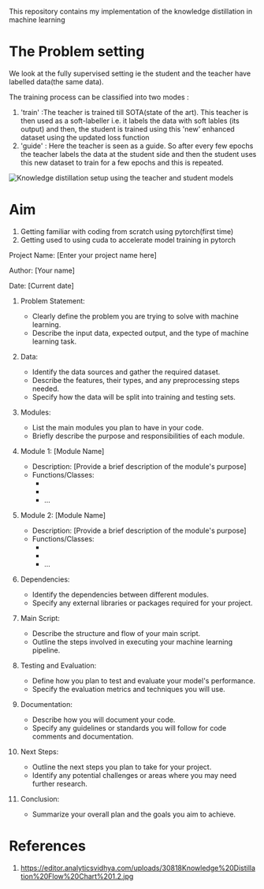 This repository contains my implementation of the knowledge distillation in machine learning

# The Problem setting
 We look at the fully supervised setting ie the student and the teacher have labelled data(the same data).

The training process can be classified into two modes : 
1. 'train' :The teacher is trained till SOTA(state of the art). This teacher is then used as a soft-labeller i.e. it labels the data with soft lables (its output) and then, the student is trained using this 'new' enhanced dataset using the updated loss function
2. 'guide' : Here the teacher is seen as a guide. So after every few epochs the teacher labels the data at the student side and then the student uses this new dataset to train for a few epochs and this is repeated.


![Knowledge distillation setup using the teacher and student models](/home/hp/kd_from_scratch/kd_from_scratch/asset)
 # Aim
 1. Getting familiar with coding from scratch using pytorch(first time)
 2. Getting used to using cuda to accelerate model training in pytorch

Project Name: [Enter your project name here]

Author: [Your name]

Date: [Current date]

1. Problem Statement:
   - Clearly define the problem you are trying to solve with machine learning.
   - Describe the input data, expected output, and the type of machine learning task.

2. Data:
   - Identify the data sources and gather the required dataset.
   - Describe the features, their types, and any preprocessing steps needed.
   - Specify how the data will be split into training and testing sets.

3. Modules:
   - List the main modules you plan to have in your code.
   - Briefly describe the purpose and responsibilities of each module.

4. Module 1: [Module Name]
   - Description: [Provide a brief description of the module's purpose]
   - Functions/Classes:
     - [Function/Class 1]: [Description]
     - [Function/Class 2]: [Description]
     - ...

5. Module 2: [Module Name]
   - Description: [Provide a brief description of the module's purpose]
   - Functions/Classes:
     - [Function/Class 1]: [Description]
     - [Function/Class 2]: [Description]
     - ...

6. Dependencies:
   - Identify the dependencies between different modules.
   - Specify any external libraries or packages required for your project.

7. Main Script:
   - Describe the structure and flow of your main script.
   - Outline the steps involved in executing your machine learning pipeline.

8. Testing and Evaluation:
   - Define how you plan to test and evaluate your model's performance.
   - Specify the evaluation metrics and techniques you will use.

9. Documentation:
   - Describe how you will document your code.
   - Specify any guidelines or standards you will follow for code comments and documentation.

10. Next Steps:
    - Outline the next steps you plan to take for your project.
    - Identify any potential challenges or areas where you may need further research.

11. Conclusion:
    - Summarize your overall plan and the goals you aim to achieve.


 # References
 1. https://editor.analyticsvidhya.com/uploads/30818Knowledge%20Distillation%20Flow%20Chart%201.2.jpg